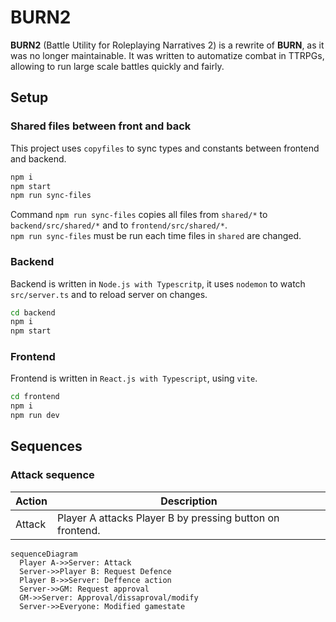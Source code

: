 # BURN2

**BURN2** (Battle Utility for Roleplaying Narratives 2) is a rewrite of **BURN**, as it was no longer maintainable. It was written to automatize combat in TTRPGs, allowing to run large scale battles quickly and fairly.

## Setup

### Shared files between front and back

This project uses `copyfiles` to sync types and constants between frontend and backend.

```bash
npm i
npm start
npm run sync-files
```

Command `npm run sync-files` copies all files from `shared/*` to `backend/src/shared/*` and to `frontend/src/shared/*`.  
`npm run sync-files` must be run each time files in `shared` are changed.

### Backend

Backend is written in `Node.js with Typescritp`, it uses `nodemon` to watch `src/server.ts` and to reload server on changes.

```bash
cd backend
npm i
npm start
```

### Frontend

Frontend is written in `React.js with Typescript`, using `vite`.

```bash
cd frontend
npm i
npm run dev
```

## Sequences

### Attack sequence

| **Action** | **Description**                                           |
| ---------- | --------------------------------------------------------- |
| Attack     | Player A attacks Player B by pressing button on frontend. |

```mermaid
sequenceDiagram
  Player A->>Server: Attack
  Server->>Player B: Request Defence
  Player B->>Server: Deffence action
  Server->>GM: Request approval
  GM->>Server: Approval/dissaproval/modify
  Server->>Everyone: Modified gamestate
```
